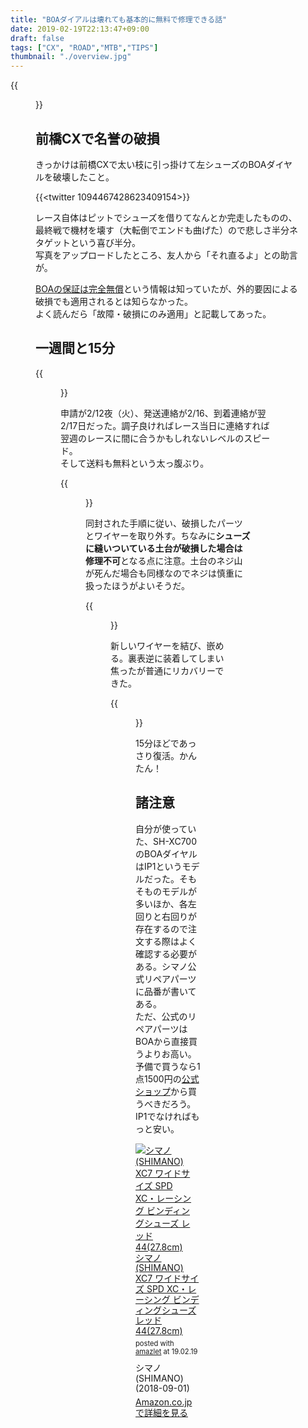```yaml
---
title: "BOAダイアルは壊れても基本的に無料で修理できる話"
date: 2019-02-19T22:13:47+09:00
draft: false
tags: ["CX", "ROAD","MTB","TIPS"]
thumbnail: "./overview.jpg"
---
```

{{<figure src="./overview.jpg">}}
## 前橋CXで名誉の破損

きっかけは前橋CXで太い枝に引っ掛けて左シューズのBOAダイヤルを破壊したこと。

{{<twitter 1094467428623409154>}}

レース自体はピットでシューズを借りてなんとか完走したものの、最終戦で機材を壊す（大転倒でエンドも曲げた）ので悲しさ半分ネタゲットという喜び半分。  
写真をアップロードしたところ、友人から「それ直るよ」との助言が。

[BOAの保証は完全無償](https://boa-japan-warranty.myshopify.com/)という情報は知っていたが、外的要因による破損でも適用されるとは知らなかった。  
よく読んだら「故障・破損にのみ適用」と記載してあった。

## 一週間と15分

{{<figure src="./nofee.jpg">}}

申請が2/12夜（火）、発送連絡が2/16、到着連絡が翌2/17日だった。調子良ければレース当日に連絡すれば翌週のレースに間に合うかもしれないレベルのスピード。  
そして送料も無料という太っ腹ぶり。

{{<figure src="./purged.jpg">}}

同封された手順に従い、破損したパーツとワイヤーを取り外す。ちなみに**シューズに縫いついている土台が破損した場合は修理不可**となる点に注意。土台のネジ山が死んだ場合も同様なのでネジは慎重に扱ったほうがよいそうだ。

{{<figure src="./knot.jpg">}}

新しいワイヤーを結び、嵌める。裏表逆に装着してしまい焦ったが普通にリカバリーできた。

{{<figure src="./repaired.jpg">}}

15分ほどであっさり復活。かんたん！

## 諸注意

自分が使っていた、SH-XC700のBOAダイヤルはIP1というモデルだった。そもそものモデルが多いほか、各左回りと右回りが存在するので注文する際はよく確認する必要がある。シマノ公式リペアパーツに品番が書いてある。  
ただ、公式のリペアパーツはBOAから直接買うよりお高い。予備で買うなら1点1500円の[公式ショップ](https://boa-spareparts-japan.myshopify.com/)から買うべきだろう。IP1でなければもっと安い。


<div class="amazlet-box" style="margin-bottom:0px;"><div class="amazlet-image" style="float:left;margin:0px 12px 1px 0px;"><a href="http://www.amazon.co.jp/exec/obidos/ASIN/B07DWPRLLV/gensobunya-22/ref=nosim/" name="amazletlink" target="_blank"><img src="https://images-fe.ssl-images-amazon.com/images/I/41v6K9NXgtL._SL160_.jpg" alt="シマノ(SHIMANO) XC7 ワイドサイズ SPD XC・レーシング ビンディングシューズ レッド 44(27.8cm)" style="border: none;" /></a></div><div class="amazlet-info" style="line-height:120%; margin-bottom: 10px"><div class="amazlet-name" style="margin-bottom:10px;line-height:120%"><a href="http://www.amazon.co.jp/exec/obidos/ASIN/B07DWPRLLV/gensobunya-22/ref=nosim/" name="amazletlink" target="_blank">シマノ(SHIMANO) XC7 ワイドサイズ SPD XC・レーシング ビンディングシューズ レッド 44(27.8cm)</a><div class="amazlet-powered-date" style="font-size:80%;margin-top:5px;line-height:120%">posted with <a href="http://www.amazlet.com/" title="amazlet" target="_blank">amazlet</a> at 19.02.19</div></div><div class="amazlet-detail">シマノ(SHIMANO) (2018-09-01)<br /></div><div class="amazlet-sub-info" style="float: left;"><div class="amazlet-link" style="margin-top: 5px"><a href="http://www.amazon.co.jp/exec/obidos/ASIN/B07DWPRLLV/gensobunya-22/ref=nosim/" name="amazletlink" target="_blank">Amazon.co.jpで詳細を見る</a></div></div></div><div class="amazlet-footer" style="clear: left"></div></div>
